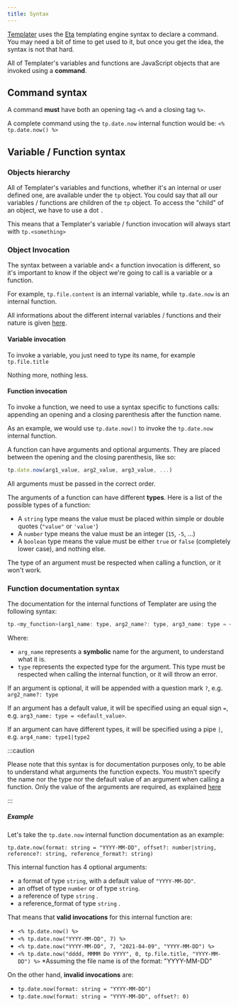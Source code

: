 ```yaml
---
title: Syntax
---
```


[Templater](https://github.com/SilentVoid13/Templater) uses the [Eta](https://eta.js.org/) templating engine syntax to declare a command. You may need a bit of time to get used to it, but once you get the idea, the syntax is not that hard.

All of Templater's variables and functions are JavaScript objects that are invoked using a **command**.

## Command syntax

A command **must** have both an opening tag `<%` and a closing tag `%>`. 

A complete command using the `tp.date.now` internal function would be: `<% tp.date.now() %>`

## Variable / Function syntax

### Objects hierarchy

All of Templater's variables and functions, whether it's an internal or user defined one, are available under the `tp` object. You could say that all our variables / functions are children of the `tp` object. To access the "child" of an object, we have to use a dot `. `  

This means that a Templater's variable / function invocation will always start with `tp.<something>`

### Object Invocation

The syntax between a variable and< a function invocation is different, so it's important to know if the object we're going to call is a variable or a function.

For example, `tp.file.content` is an internal variable, while `tp.date.now` is an internal function.

All informations about the different internal variables / functions and their nature is given [here](internal-variables-functions).

#### Variable invocation

To invoke a variable, you just need to type its name, for example `tp.file.title` 

Nothing more, nothing less.

#### Function invocation

To invoke a function, we need to use a syntax specific to functions calls: appending an opening and a closing parenthesis after the function name. 

As an example, we would use `tp.date.now()` to invoke the `tp.date.now` internal function.

A function can have arguments and optional arguments. They are placed between the opening and the closing parenthesis, like so:

```javascript
tp.date.now(arg1_value, arg2_value, arg3_value, ...)
```

All arguments must be passed in the correct order.

The arguments of a function can have different **types**. Here is a list of the possible types of a function:

- A `string` type means the value must be placed within simple or double quotes (`"value"` or `'value'`)
- A `number` type means the value must be an integer (`15`, `-5`, ...)
- A `boolean` type means the value must be either `true` or `false` (completely lower case), and nothing else.

The type of an argument must be respected when calling a function, or it won't work.

### Function documentation syntax

The documentation for the internal functions of Templater are using the following syntax:

```javascript
tp.<my_function>(arg1_name: type, arg2_name?: type, arg3_name: type = <default_value>, arg4_name: type1|type2, ...)
```

Where:

- `arg_name` represents a **symbolic** name for the argument, to understand what it is.
- `type` represents the expected type for the argument. This type must be respected when calling the internal function, or it will throw an error.

If an argument is optional, it will be appended with a question mark `?`, e.g. `arg2_name?: type`

If an argument has a default value, it will be specified using an equal sign `=`, e.g. `arg3_name: type = <default_value>`.

If an argument can have different types, it will be specified using a pipe `|`, e.g. `arg4_name: type1|type2`

:::caution

Please note that this syntax is for documentation purposes only, to be able to understand what arguments the function expects. You mustn't specify the name nor the type nor the default value of an argument when calling a function. Only the value of the arguments are required, as explained [here](syntax#function-invocation)

:::

##### Example

Let's take the `tp.date.now` internal function documentation as an example: 

```
tp.date.now(format: string = "YYYY-MM-DD", offset?: number|string, reference?: string, reference_format?: string)
```

This internal function has 4 optional arguments: 

- a format of type `string`, with a default value of `"YYYY-MM-DD"`.
- an offset of type `number` or of type `string`.
- a reference of type `string` .
- a reference_format of type `string` .

That means that **valid invocations** for this internal function are:

- `<% tp.date.now() %>`
- `<% tp.date.now("YYYY-MM-DD", 7) %>`
- `<% tp.date.now("YYYY-MM-DD", 7, "2021-04-09", "YYYY-MM-DD") %>`
- `<% tp.date.now("dddd, MMMM Do YYYY", 0, tp.file.title, "YYYY-MM-DD") %>` *Assuming the file name is of the format: "YYYY-MM-DD"

On the other hand, **invalid invocations** are:

- `tp.date.now(format: string = "YYYY-MM-DD")`
- `tp.date.now(format: string = "YYYY-MM-DD", offset?: 0)`